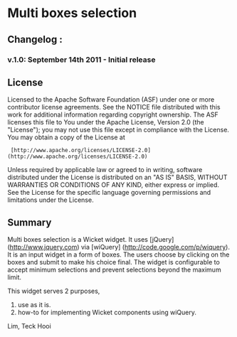 # Multi boxes selection
## Changelog :
### v.1.0: September 14th 2011 - Initial release

## License

Licensed to the Apache Software Foundation (ASF) under one or more
contributor license agreements.  See the NOTICE file distributed with
this work for additional information regarding copyright ownership.
The ASF licenses this file to You under the Apache License, Version 2.0
(the "License"); you may not use this file except in compliance with
the License.  You may obtain a copy of the License at

     [http://www.apache.org/licenses/LICENSE-2.0] (http://www.apache.org/licenses/LICENSE-2.0)

Unless required by applicable law or agreed to in writing, software
distributed under the License is distributed on an "AS IS" BASIS,
WITHOUT WARRANTIES OR CONDITIONS OF ANY KIND, either express or implied.
See the License for the specific language governing permissions and
limitations under the License.

## Summary

Multi boxes selection is a Wicket widget. It uses [jQuery] (http://www.jquery.com) via [wiQuery] (http://code.google.com/p/wiquery). It is an input widget in a form of boxes. The users choose by clicking on the boxes and submit to make his choice final. The widget is configurable to accept minimum selections and prevent selections beyond the maximum limit.

This widget serves 2 purposes,

1) use as it is.
2) how-to for implementing Wicket components using wiQuery.

Lim, Teck Hooi
